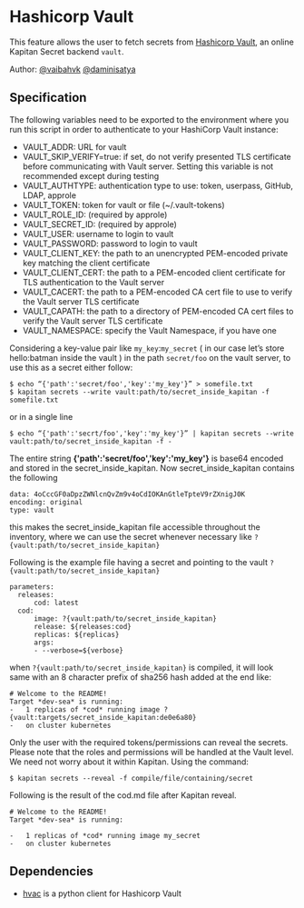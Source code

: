 # Hashicorp Vault  
  
This feature allows the user to fetch secrets from [Hashicorp Vault](https://www.vaultproject.io/), an online Kapitan Secret backend `vault`.  
  
Author: [@vaibahvk](https://github.com/vaibhavk) [@daminisatya](https://github.com/daminisatya)  
## Specification  
  
The following variables need to be exported to the environment where you run this script in order to authenticate to your HashiCorp Vault instance:  
* VAULT_ADDR: URL for vault  
* VAULT_SKIP_VERIFY=true: if set, do not verify presented TLS certificate before communicating with Vault server. Setting this variable is not recommended except during testing  
* VAULT_AUTHTYPE: authentication type to use: token, userpass, GitHub, LDAP, approle  
* VAULT_TOKEN: token for vault or file (~/.vault-tokens)  
* VAULT_ROLE_ID: (required by approle)  
* VAULT_SECRET_ID: (required by approle)  
* VAULT_USER: username to login to vault  
* VAULT_PASSWORD: password to login to vault  
* VAULT_CLIENT_KEY: the path to an unencrypted PEM-encoded private key matching the client certificate  
* VAULT_CLIENT_CERT: the path to a PEM-encoded client certificate for TLS authentication to the Vault server  
* VAULT_CACERT: the path to a PEM-encoded CA cert file to use to verify the Vault server TLS certificate  
* VAULT_CAPATH: the path to a directory of PEM-encoded CA cert files to verify the Vault server TLS certificate  
* VAULT_NAMESPACE: specify the Vault Namespace, if you have one  
  
Considering a key-value pair like `my_key`:`my_secret` ( in our case let’s store hello:batman inside the vault ) in the path `secret/foo` on the vault server, to use this as a secret either follow:  
  
```shell  
$ echo “{'path':'secret/foo','key':'my_key'}” > somefile.txt  
$ kapitan secrets --write vault:path/to/secret_inside_kapitan -f somefile.txt  
```  
or in a single line  
```shell  
$ echo “{'path':'secrt/foo','key':'my_key'}” | kapitan secrets --write vault:path/to/secret_inside_kapitan -f -  
```  
The entire string __{'path':'secret/foo','key':'my_key'}__ is base64 encoded and stored in the secret_inside_kapitan. Now secret_inside_kapitan contains the following  
  
```  
data: 4oCccGF0aDpzZWNlcnQvZm9v4oCdIOKAnGtleTpteV9rZXnigJ0K  
encoding: original  
type: vault  
```  
  
this makes the secret_inside_kapitan file accessible throughout the inventory, where we can use the secret whenever necessary like `?{vault:path/to/secret_inside_kapitan}`  
  
Following is the example file having a secret and pointing to the vault `?{vault:path/to/secret_inside_kapitan}`  
  
```  
parameters:  
  releases:  
	  cod: latest  
  cod:  
	  image: ?{vault:path/to/secret_inside_kapitan}  
	  release: ${releases:cod}  
	  replicas: ${replicas}  
	  args:  
	  - --verbose=${verbose}  
```  
  
when `?{vault:path/to/secret_inside_kapitan}` is compiled, it will look same with an 8 character prefix of sha256 hash added at the end like:  
```
# Welcome to the README!
Target *dev-sea* is running:
-   1 replicas of *cod* running image ?{vault:targets/secret_inside_kapitan:de0e6a80}
-   on cluster kubernetes
``` 
  
Only the user with the required tokens/permissions can reveal the secrets. Please note that the roles and permissions will be handled at the Vault level. We need not worry about it within Kapitan. Using the command:  

```shell  
$ kapitan secrets --reveal -f compile/file/containing/secret  
```  

Following is the result of the cod.md file after Kapitan reveal.

```  
# Welcome to the README!  
Target *dev-sea* is running:  

-   1 replicas of *cod* running image my_secret
-   on cluster kubernetes

```  

## Dependencies  
 
- [hvac](https://github.com/hvac/hvac) is a python client for Hashicorp Vault
